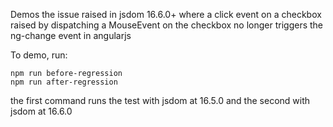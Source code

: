 Demos the issue raised in jsdom 16.6.0+ where a click event on a checkbox
raised by dispatching a MouseEvent on the checkbox no longer triggers
the ng-change event in angularjs

To demo, run:
```
npm run before-regression
npm run after-regression
```

the first command runs the test with jsdom at 16.5.0 and the second
with jsdom at 16.6.0
